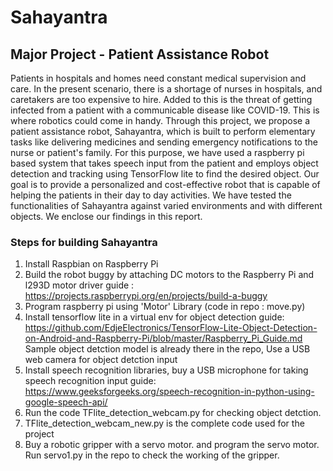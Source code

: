 # Sahayantra
## Major Project - Patient Assistance Robot
Patients in hospitals and homes need constant medical supervision and care. In the present scenario, there is a shortage of nurses in hospitals, and caretakers are too expensive to hire. Added to this is the threat of getting infected from a patient with a communicable disease like COVID-19. This is where robotics could come in handy. Through this project, we propose a patient assistance robot, Sahayantra, which is built to perform elementary tasks like delivering medicines and sending emergency notifications to the nurse or patient's family. For this purpose, we have used a raspberry pi based system that takes speech input from the patient and employs object detection and tracking using TensorFlow lite to find the desired object. Our goal is to provide a personalized and cost-effective robot that is capable of helping the patients in their day to day activities. We have tested the functionalities of Sahayantra against varied environments and with different objects. We enclose our findings in this report.
### Steps for building Sahayantra
1. Install Raspbian on Raspberry Pi
2. Build the robot buggy by attaching DC motors to the Raspberry Pi and l293D motor driver 
guide : https://projects.raspberrypi.org/en/projects/build-a-buggy
3. Program raspberry pi using 'Motor' Library (code in repo : move.py)
4. Install tensorflow lite in a virtual env for object detection
guide: https://github.com/EdjeElectronics/TensorFlow-Lite-Object-Detection-on-Android-and-Raspberry-Pi/blob/master/Raspberry_Pi_Guide.md 
Sample object detction model is already there in the repo, Use a USB web camera for object detction input
5. Install speech recognition libraries, buy a USB microphone for taking speech recognition input
guide: https://www.geeksforgeeks.org/speech-recognition-in-python-using-google-speech-api/
6. Run the code TFlite_detection_webcam.py for checking object detction.
7. TFlite_detection_webcam_new.py is the complete code used for the project
8. Buy a robotic gripper with a servo motor. and program the servo motor. Run servo1.py in the repo to check the working of the gripper.
